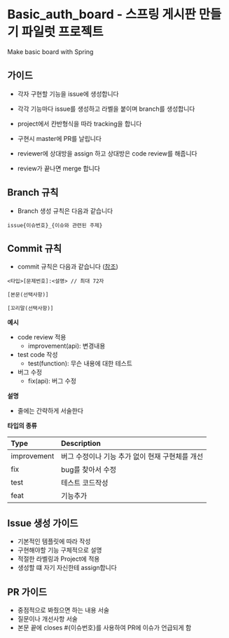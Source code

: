 # Basic_auth_board - 스프링 게시판 만들기 파일럿 프로젝트
Make basic board with Spring

## 가이드
- 각자 구현할 기능을 issue에 생성합니다

- 각각 기능마다 issue를 생성하고 라벨을 붙이며 branch를 생성합니다

- project에서 칸반형식을 따라 tracking을 합니다

- 구현시 master에 PR를 날립니다

- reviewer에 상대방을 assign 하고 상대방은 code review를 해줍니다

- review가 끝나면 merge 합니다
## Branch 규칙
- Branch 생성 규칙은 다음과 같습니다
```
issue{이슈번호}_{이슈와 관련된 주제}
```

## Commit 규칙

- commit 규칙은 다음과 같습니다 ([참조](https://www.conventionalcommits.org/ko/v1.0.0-beta.4/))
```
<타입>[문제번호]:<설명> // 최대 72자

[본문(선택사항)]

[꼬리말(선택사항)]
```

**예시**
- code review 적용
    - improvement(api): 변경내용
-  test code 작성
    - test(function): 무슨 내용에 대한 테스트
- 버그 수정
    - fix(api): 버그 수정

**설명**
- 줄에는 간략하게 서술한다

**타입의 종류**

| Type  | Description 
|:--------|:--------|
| improvement | 버그 수정이나 기능 추가 없이 현재 구현체를 개선 |
| fix |  bug를 찾아서 수정| 
| test | 테스트 코드작성 |
| feat | 기능추가|

## Issue 생성 가이드
- 기본적인 템플릿에 따라 작성
- 구현해야할 기능 구체적으로 설명
- 적절한 라벨링과 Project에 적용
- 생성할 떄 자기 자신한테 assign합니다

## PR 가이드
- 중점적으로 봐줬으면 하는 내용 서술
- 질문이나 개선사항 서술
- 본문 끝에 closes #{이슈번호}를 사용하여 PR에 이슈가 언급되게 함

